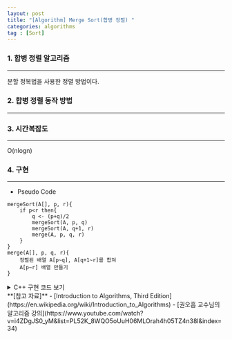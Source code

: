 ```yaml
---
layout: post
title: "[Algorithm] Merge Sort(합병 정렬) "
categories: algorithms
tag : [Sort]
---
```


### 1. 합병 정렬 알고리즘 
---
분할 정복법을 사용한 정렬 방법이다.  

### 2. 합병 정렬 동작 방법
--- 

### 3. 시간복잡도
---
O(nlogn)

### 4. 구현 
---
- Pseudo Code
```
mergeSort(A[], p, r){
    if p<r then{
        q <- (p+q)/2
        mergeSort(A, p, q)
        mergeSort(A, q+1, r)
        merge(A, p, q, r)
    }
}
merge(A[], p, q, r){
    정렬된 배열 A[p~q], A[q+1~r]를 합쳐 
    A[p~r] 배열 만들기 
}
```

<details>
<summary>C++ 구현 코드 보기</summary>
<div markdown="1">

```cpp
void merge(int arr[], int begin, int q, int end){
    int a[end];
    int i=begin, j=q+1, k=begin;

    while(i<=q && j<=end){
        if(arr[i]<=arr[j])
            a[k++] = arr[i++];
        else
            a[k++] = arr[j++];
    }
    int tmp = i>q? j:i;
    while(k<=end)
        a[k++] = arr[tmp++];
    for(int i=begin; i<=end; i++)
        arr[i] = a[i];
}
void mergeSort(int arr[], int begin, int end){
    if(begin < end){
        int q = (begin+end)/2;
        mergeSort(arr, begin, q);
        mergeSort(arr, q+1, end);
        merge(arr, begin, q, end);
    }
}
```
</div>
</details>

<div class="divider"></div>
**[참고 자료]**
- [Introduction to Algorithms, Third Edition](https://en.wikipedia.org/wiki/Introduction_to_Algorithms)
- [권오흠 교수님의 알고리즘 강의](https://www.youtube.com/watch?v=i4ZDgJS0_yM&list=PL52K_8WQO5oUuH06MLOrah4h05TZ4n38l&index=34)